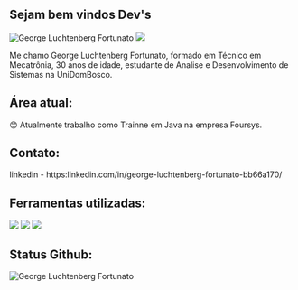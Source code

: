 ## Sejam bem vindos Dev's


<img src="https://komarev.com/ghpvc/?username=GeorgeLuch&label=Profile%20views&color=0e75b6&style=social" alt="George Luchtenberg Fortunato" />

<a href="https:linkedin.com/in/george-luchtenberg-fortunato-bb66a170">
<img src="https://img.shields.io/badge/LinkedIn-0077B5?style=flat-square&logo=linkedin&logoColor=white"/>
</a>


Me chamo George Luchtenberg Fortunato, formado em Técnico em Mecatrônia, 30 anos de idade, estudante de Analise e Desenvolvimento de Sistemas na UniDomBosco.


## Área atual:
:blush: Atualmente trabalho como Trainne em Java na empresa Foursys.

## Contato:
linkedin - https:linkedin.com/in/george-luchtenberg-fortunato-bb66a170/


## Ferramentas utilizadas:
<a href=""><img src="https://www.vectorlogo.zone/logos/discordapp/discordapp-ar21.svg"/></a>
<a href=""><img src="https://www.vectorlogo.zone/logos/github/github-ar21.svg"/></a>
<a href=""><img src="https://www.vectorlogo.zone/logos/java/java-horizontal.svg"/></a>
 

 ## Status Github:
 <img align="center" src="https://github-readme-stats.vercel.app/api?username=GeorgeLuch&show_icons=true&locale=en" alt="George Luchtenberg Fortunato" />